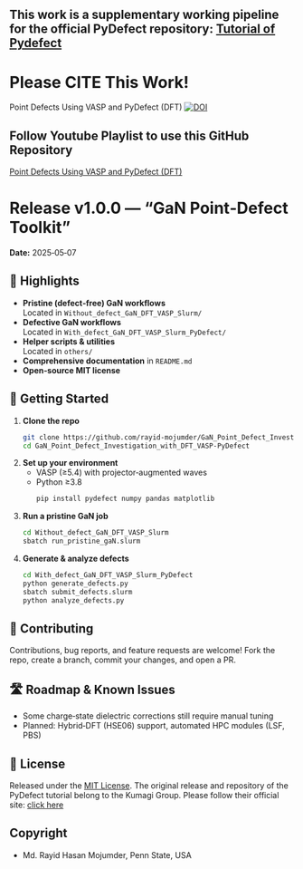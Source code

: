 ## This work is a supplementary working pipeline for the official PyDefect repository: [Tutorial of Pydefect](https://kumagai-group.github.io/pydefect/index.html)

# Please CITE This Work!
Point Defects Using VASP and PyDefect (DFT) [![DOI](https://zenodo.org/badge/DOI/10.5281/zenodo.15358398.svg)](https://doi.org/10.5281/zenodo.15358398)

## Follow Youtube Playlist to use this GitHub Repository
[Point Defects Using VASP and PyDefect (DFT)](https://www.youtube.com/playlist?list=PLSm7ZQMDqBcdkODXc4n9LvCrBzmgtRQpA)

# Release v1.0.0 — “GaN Point‑Defect Toolkit”
**Date:** 2025‑05‑07

## 🚀 Highlights

- **Pristine (defect‑free) GaN workflows**  
  Located in `Without_defect_GaN_DFT_VASP_Slurm/`
- **Defective GaN workflows**  
  Located in `With_defect_GaN_DFT_VASP_Slurm_PyDefect/`
- **Helper scripts & utilities**  
  Located in `others/`
- **Comprehensive documentation** in `README.md`
- **Open‑source MIT license**  
 

## 📖 Getting Started

1. **Clone the repo**  
   ```bash
   git clone https://github.com/rayid-mojumder/GaN_Point_Defect_Investigation_with_DFT_VASP-PyDefect.git
   cd GaN_Point_Defect_Investigation_with_DFT_VASP-PyDefect
   ```
2. **Set up your environment**  
   - VASP (≥5.4) with projector‑augmented waves  
   - Python ≥3.8  
     ```bash
     pip install pydefect numpy pandas matplotlib
     ```
3. **Run a pristine GaN job**  
   ```bash
   cd Without_defect_GaN_DFT_VASP_Slurm
   sbatch run_pristine_gaN.slurm
   ```
4. **Generate & analyze defects**  
   ```bash
   cd With_defect_GaN_DFT_VASP_Slurm_PyDefect
   python generate_defects.py
   sbatch submit_defects.slurm
   python analyze_defects.py
   ```

## 📝 Contributing

Contributions, bug reports, and feature requests are welcome! Fork the repo, create a branch, commit your changes, and open a PR.

## 🛣️ Roadmap & Known Issues

- Some charge‑state dielectric corrections still require manual tuning  
- Planned: Hybrid‑DFT (HSE06) support, automated HPC modules (LSF, PBS)  

## 📄 License

Released under the [MIT License](./LICENSE). The original release and repository of the PyDefect tutorial belong to the Kumagi Group. Please follow their official site: [click here](https://kumagai-group.github.io/pydefect/index.html)

## Copyright
* Md. Rayid Hasan Mojumder, Penn State, USA
